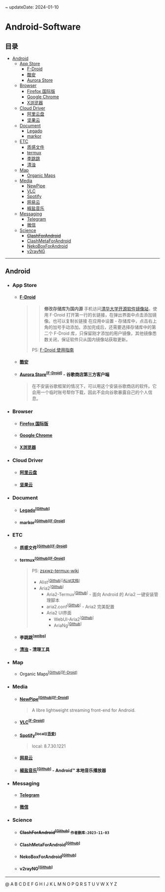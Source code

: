 ~ updateDate: 2024-01-10

# Android-Software

## 目录

* [Android](#android)
	* [App Store](#app-store)
		* [F-Droid](#f-droid)
		* [酷安](#酷安)
		* [Aurora Store](#aurora-store)
	* [Browser](#browser)
		* [Firefox 国际版](#firefox-国际版)
		* [Google Chrome](#google-chrome)
		* [X浏览器](#x浏览器)
	* [Cloud Driver](#cloud-driver)
		* [阿里云盘](#阿里云盘)
		* [坚果云](#坚果云)
	* [Document](#document)
		* [Legado](#legado)
		* [markor](#markor)
	* [ETC](#etc)
		* [质感文件](#质感文件)
		* [termux](#termux)
		* [李跳跳](#李跳跳)
		* [清浊](#清浊)
	* [Map](#map)
		* [Organic Maps](#organicmaps)
	* [Media](#media)
		* [NewPipe](#newpipe)
		* [VLC](#vlc)
		* [Spotify](#spotify)
		* [网易云](#网易云)
		* [椒盐音乐](#椒盐音乐)
	* [Messaging](#messaging)
		* [Telegram](#telegram)
		* [微信](#微信)
	* [Science](#science)
		* <s>[ClashForAndroid](#clashforandroid)</s>
		* [ClashMetaForAndroid](#clashmetaforandroid)
		* [NekoBoxForAndroid](#nekoboxforandroid)
		* [v2rayNG](#v2rayng)

---

## Android

- ### App Store

	- #### [F-Droid](https://f-droid.org/en/)

		>> **修改存储库为国内源**
		>> 手机访问[清华大学开源软件镜像站](https://mirrors.tuna.tsinghua.edu.cn/help/fdroid/)，使用 F-Droid 打开第一行的长链接，在弹出界面中点击添加镜像。也可以复制长链接 在应用⚙设置 - 存储库中，点击右上角的加号手动添加。添加完成后，还需要选择存储库中的第二个 F-Droid 库，只保留刚才添加的用户镜像，其他镜像悉数关闭，保证软件只从国内镜像站获取更新。
		> 
		> PS: [F-Droid 使用指南](https://sspai.com/post/63647)

	- #### [酷安](https://www.coolapk.com/)

	- #### [Aurora Store](https://gitlab.com/AuroraOSS/AuroraStore)<a id="aurora-store"></a><sup>[[F-Droid](https://f-droid.org/en/packages/com.aurora.store)]</sup> - 谷歌商店第三方客户端
      
		> 在不安装谷歌框架的情况下，可以用这个安装谷歌商店的软件。它会用一个临时账号帮你下载，因此不会向谷歌暴露自己的个人信息。

- ### Browser

	- #### [Firefox 国际版](https://www.mozilla.org/zh-CN/firefox/)

	- #### [Google Chrome](https://www.google.cn/intl/zh-CN/chrome/)

	- #### [X浏览器](https://www.xbext.com/)

- ### Cloud Driver

	- #### [阿里云盘](https://www.aliyundrive.com/)

	- #### [坚果云](https://www.jianguoyun.com/)

- ### Document 

	- #### [Legado](https://gedoor.github.io/)<a id="legado"></a><sup>[[Github](https://github.com/gedoor/legado/releases)]</sup>

	- #### markor<a id="markor"></a><sup>[[Github](https://github.com/gsantner/markor)]</sup><sup>[[F-Droid](https://f-droid.org/app/net.gsantner.markor)]</sup>

- ### ETC 

	- #### 质感文件<a id="质感文件"></a><sup>[[Github](https://github.com/zhanghai/MaterialFiles/releases)]</sup><sup>[[F-Droid](https://f-droid.org/packages/me.zhanghai.android.files/)]</sup>

	- #### termux<a id="termux"></a><sup>[[Github](https://github.com/termux/termux-app/releases)]</sup><sup>[[F-Droid](https://f-droid.org/zh_Hans/packages/com.termux/)]</sup>

		> PS: [zsxwz-termux-wiki](https://termux-wiki.zsxwz.com/) 
		>
		> - Alist<sup>[[Github](https://github.com/alist-org/alist/releases)]</sup><sup>[[AList文档](https://alist.nn.ci/zh/)]</sup>
		> - Aria2<sup>[[Github](https://github.com/aria2/aria2/releases)]</sup>
		>	- Aria2-Termux<sup>[[Github](https://github.com/RimuruW/Aria2-Termux)]</sup> - 面向 Android 的 Aria2 一键安装管理脚本
		>	- aria2.conf<sup>[[Github](https://github.com/P3TERX/aria2.conf)]</sup> - Aria2 完美配置
		>	- Aria2 UI界面
		>		- WebUI-Aria2<sup>[[Github](https://github.com/ziahamza/webui-aria2)]</sup>
		>		- AriaNg<sup>[[Github](https://github.com/mayswind/AriaNg)]</sup>
	
	- #### 李跳跳<a id="李跳跳"></a><sup>[[weibo](https://weibo.com/u/7266690401)]</sup>

	- #### [清浊](https://www.dircleaner.com/) - 清理工具

- ### Map

	- Organic Maps<a id="organicmaps"></a><sup>[[Github](https://github.com/organicmaps/organicmaps/releases)]</sup><sup>[[F-Droid](https://f-droid.org/en/packages/app.organicmaps/)]</sup>

- ### Media 

	- #### [NewPipe](https://newpipe.net/)<a id="newpipe"></a><sup>[[Github](https://github.com/TeamNewPipe/NewPipe)]</sup><sup>[[F-Droid](https://f-droid.org/app/net.gsantner.markor)]</sup>

		> A libre lightweight streaming front-end for Android.

	- #### [VLC](https://www.videolan.org/vlc/download-android.html)<a id="vlc"></a><sup>[[F-Droid](https://f-droid.org/app/org.videolan.vlc)]</sup>

	- #### [Spotify](https://www.spotify.com/)<a id="spotify"></a><sup>[local]</sup><sup>[[吾爱](http://zhannei.baidu.com/cse/site?q=Spotify&cc=52pojie.cn&ie=gbk)]</sup>

		> local: 8.7.30.1221

	- #### [网易云](https://music.163.com/)

	- #### [椒盐音乐](https://moriafly.xyz/HiMoriafly/)<a id="椒盐音乐"></a><sup>[[Github](https://github.com/Moriafly/SaltPlayerSource/releases)]</sup> - Android™ 本地音乐播放器

- ### Messaging

	- #### [Telegram](https://telegram.org/)

	- #### [微信](https://weixin.qq.com/)

- ### Science

	- #### <s>ClashForAndroid<a id="clashforandroid"></a><sup>[[Github](https://github.com/Kr328/ClashForAndroid)]</sup></s> `作者删库:2023-11-03`

	- #### ClashMetaForAndroid<a id="clashmetaforandroid"></a><sup>[[Github](https://github.com/MetaCubeX/ClashMetaForAndroid/releases)]</sup>

	- #### NekoBoxForAndroid<a id="nekoboxforandroid"></a><sup>[[Github](https://github.com/MatsuriDayo/NekoBoxForAndroid/releases)]</sup>

	- #### v2rayNG<a id="v2rayng"></a><sup>[[Github](https://github.com/2dust/v2rayNG)]</sup>

---

@ A B C D E F G H I J K L M N O P Q R S T U V W X Y Z
